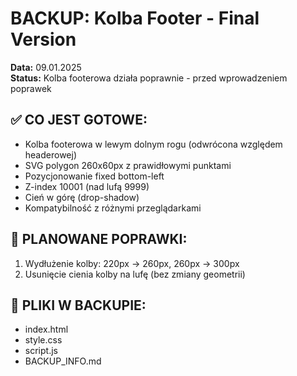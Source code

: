 # BACKUP: Kolba Footer - Final Version
**Data:** 09.01.2025  
**Status:** Kolba footerowa działa poprawnie - przed wprowadzeniem poprawek

## ✅ CO JEST GOTOWE:
- Kolba footerowa w lewym dolnym rogu (odwrócona względem headerowej)
- SVG polygon 260x60px z prawidłowymi punktami
- Pozycjonowanie fixed bottom-left
- Z-index 10001 (nad lufą 9999)
- Cień w górę (drop-shadow)
- Kompatybilność z różnymi przeglądarkami

## 🎯 PLANOWANE POPRAWKI:
1. Wydłużenie kolby: 220px → 260px, 260px → 300px
2. Usunięcie cienia kolby na lufę (bez zmiany geometrii)

## 📁 PLIKI W BACKUPIE:
- index.html
- style.css  
- script.js
- BACKUP_INFO.md 
